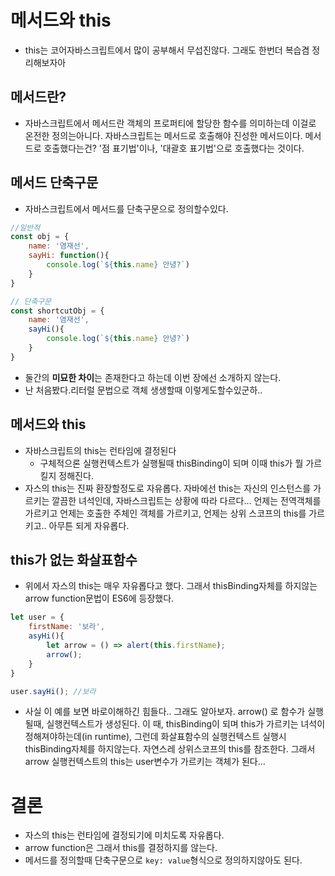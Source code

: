 # 메서드와 this
- this는 코어자바스크립트에서 많이 공부해서 무섭진않다. 그래도 한번더 복습겸 정리해보자아

## 메서드란?
- 자바스크립트에서 메서드란 객체의 프로퍼티에 할당한 함수를 의미하는데 이걸로 온전한 정의는아니다. 자바스크립트는 메서드로 호출해야 진성한 메서드이다. 메서드로 호출했다는건? '점 표기법'이나, '대괄호 표기법'으로 호출했다는 것이다.

## 메서드 단축구문
- 자바스크립트에서 메서드를 단축구문으로 정의할수있다.
```javascript
//일반적
const obj = {
    name: '염재선',
    sayHi: function(){
        console.log(`${this.name} 안녕?`)
    }
}

// 단축구문
const shortcutObj = {
    name: '염재선',
    sayHi(){
        console.log(`${this.name} 안녕?`)
    }
}
``` 
- 둘간의 **미묘한 차이**는 존재한다고 하는데 이번 장에선 소개하지 않는다.
- 난 처음봤다.리터럴 문법으로 객체 생생할때 이렇게도할수있군하.. 

## 메서드와 this
- 자바스크립트의 this는 런타임에 결정된다
    - 구체적으론 실행컨텍스트가 실행될때 thisBinding이 되며 이때 this가 뭘 가르킬지 정해진다.
- 자스의 this는 진짜 환장할정도로 자유롭다. 자바에선 this는 자신의 인스턴스를 가르키는 깔끔한 녀석인데, 자바스크립트는 상황에 따라 다르다... 언제는 전역객체를 가르키고 언제는 호출한 주체인 객체를 가르키고, 언제는 상위 스코프의 this를 가르키고.. 아무튼 되게 자유롭다.

## this가 없는 화살표함수
- 위에서 자스의 this는 매우 자유롭다고 했다. 그래서 thisBinding자체를 하지않는 arrow function문법이 ES6에 등장했다.
```javascript
let user = {
    firstName: '보라',
    asyHi(){
        let arrow = () => alert(this.firstName);
        arrow();
    }
}

user.sayHi(); //보라
```
- 사실 이 예를 보면 바로이해하긴 힘들다.. 그래도 알아보자. arrow() 로 함수가 실행될때, 실행컨텍스트가 생성된다. 이 때, thisBinding이 되며 this가 가르키는 녀석이 정해져야하는데(in runtime), 그런데 화살표함수의 실행컨텍스트 실행시 thisBinding자체를 하지않는다. 자연스레 상위스코프의 this를 참조한다. 그래서 arrow 실행컨텍스트의 this는 user변수가 가르키는 객체가 된다...

# 결론
- 자스의 this는 런타임에 결정되기에 미치도록 자유롭다.
- arrow function은 그래서 this를 결정하지를 않는다.
- 메서드를 정의할때 단축구문으로 `key: value`형식으로 정의하지않아도 된다.